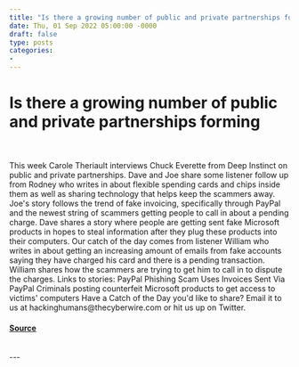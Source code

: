 ```yaml
---
title: "Is there a growing number of public and private partnerships forming"
date: Thu, 01 Sep 2022 05:00:00 -0000
draft: false
type: posts
categories: 
- 
---
```

# Is there a growing number of public and private partnerships forming

<br/>

<br/>
This week Carole Theriault interviews Chuck Everette from Deep Instinct on public and private partnerships. Dave and Joe share some listener follow up from Rodney who writes in about flexible spending cards and chips inside them as well as sharing technology that helps keep the scammers away. Joe's story follows the trend of fake invoicing, specifically through PayPal and the newest string of scammers getting people to call in about a pending charge. Dave shares a story where people are getting sent fake Microsoft products in hopes to steal information after they plug these products into their computers. Our catch of the day comes from listener William who writes in about getting an increasing amount of emails from fake accounts saying they have charged his card and there is a pending transaction. William shares how the scammers are trying to get him to call in to dispute the charges. Links to stories: PayPal Phishing Scam Uses Invoices Sent Via PayPal Criminals posting counterfeit Microsoft products to get access to victims' computers Have a Catch of the Day you'd like to share? Email it to us at hackinghumans@thecyberwire.com or hit us up on Twitter.

#### [Source](https://thecyberwire.com/podcasts/hacking-humans/210/notes)

<br/>
---
